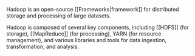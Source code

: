 
Hadoop is an open-source [[Frameworks|framework]] for distributed storage and processing of large datasets. 

Hadoop is composed of several key components, including [[HDFS]] (for storage), [[MapReduce]] (for processing), YARN (for resource management), and various libraries and tools for data ingestion, transformation, and analysis.
